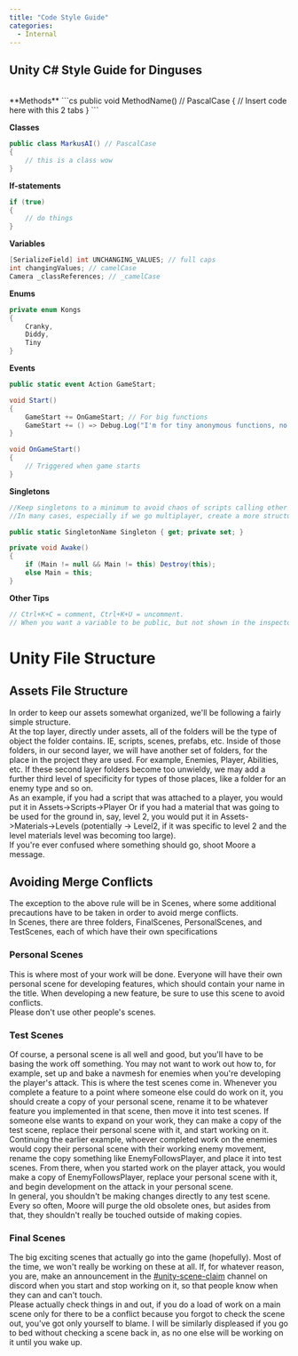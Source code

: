```yaml
---
title: "Code Style Guide"
categories:
  - Internal
---
```


## Unity C# Style Guide for Dinguses

<br>
**Methods**
```cs
public void MethodName() // PascalCase
{
    // Insert code here with this 2 tabs
}
```

**Classes**
```cs
public class MarkusAI() // PascalCase
{
    // this is a class wow
}
```

**If-statements**
```cs
if (true) 
{
    // do things
}
```

**Variables**
```cs
[SerializeField] int UNCHANGING_VALUES; // full caps
int changingValues; // camelCase
Camera _classReferences; // _camelCase
```

**Enums**
```cs
private enum Kongs 
{
    Cranky,
    Diddy,
    Tiny
}
```

**Events**
```cs
public static event Action GameStart;

void Start() 
{
    GameStart += OnGameStart; // For big functions
    GameStart += () => Debug.Log("I'm for tiny anonymous functions, no reason to create a separate function");
}

void OnGameStart() 
{
    // Triggered when game starts
}
```

**Singletons**
```cs
//Keep singletons to a minimum to avoid chaos of scripts calling other scripts from all over, it becomes very difficult to track as the project balloons.
//In many cases, especially if we go multiplayer, create a more structured delivery of information rather than directly asking for the information.

public static SingletonName Singleton { get; private set; }

private void Awake()
{
    if (Main != null && Main != this) Destroy(this);
    else Main = this;
}
```

**Other Tips**
```cs
// Ctrl+K+C = comment, Ctrl+K+U = uncomment.
// When you want a variable to be public, but not shown in the inspector window use 'internal'
```

# Unity File Structure
## Assets File Structure
In order to keep our assets somewhat organized, we'll be following a fairly simple structure.  
At the top layer, directly under assets, all of the folders will be the type of object the folder contains. IE, scripts, scenes, prefabs, etc. Inside of those folders, in our second layer, we will have another set of folders, for the place in the project they are used. For example, Enemies, Player, Abilities, etc. If these second layer folders become too unwieldy, we may add a further third level of specificity for types of those places, like a folder for an enemy type and so on.  
As an example, if you had a script that was attached to a player, you would put it in Assets->Scripts->Player
Or if you had a material that was going to be used for the ground in, say, level 2, you would put it in Assets->Materials->Levels (potentially -> Level2, if it was specific to level 2 and the level materials level was becoming too large).  
If you're ever confused where something should go, shoot Moore a message.
## Avoiding Merge Conflicts
The exception to the above rule will be in Scenes, where some additional precautions have to be taken in order to avoid merge conflicts.  
In Scenes, there are three folders, FinalScenes, PersonalScenes, and TestScenes, each of which have their own specifications 
### Personal Scenes
This is where most of your work will be done. Everyone will have their own personal scene for developing features, which should contain your name in the title. When developing a new feature, be sure to use this scene to avoid conflicts.   
Please don't use other people's scenes.
### Test Scenes
Of course, a personal scene is all well and good, but you'll have to be basing the work off something. You may not want to work out how to, for example, set up and bake a navmesh for enemies when you're developing the player's attack. This is where the test scenes come in. Whenever you complete a feature to a point where someone else could do work on it, you should create a copy of your personal scene, rename it to be whatever feature you implemented in that scene, then move it into test scenes. If someone else wants to expand on your work, they can make a copy of the test scene, replace their personal scene with it, and start working on it.  
Continuing the earlier example, whoever completed work on the enemies would copy their personal scene with their working enemy movement, rename the copy something like EnemyFollowsPlayer, and place it into test scenes. From there, when you started work on the player attack, you would make a copy of EnemyFollowsPlayer, replace your personal scene with it, and begin development on the attack in your personal scene.  
In general, you shouldn't be making changes directly to any test scene. Every so often, Moore will purge the old obsolete ones, but asides from that, they shouldn't really be touched outside of making copies.
### Final Scenes
The big exciting scenes that actually go into the game (hopefully). Most of the time, we won't really be working on these at all. If, for whatever reason, you are, make an announcement in the [\#unity-scene-claim](https://discord.com/channels/1327076672138248222/1329920049061953728) channel on discord when you start and stop working on it, so that people know when they can and can't touch.  
Please actually check things in and out, if you do a load of work on a main scene only for there to be a conflict because you forgot to check the scene out, you've got only yourself to blame. I will be similarly displeased if you go to bed without checking a scene back in, as no one else will be working on it until you wake up.
